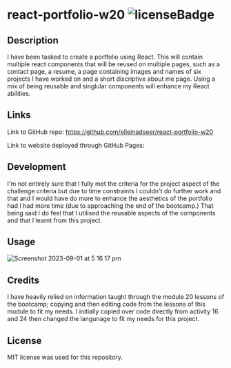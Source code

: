 # react-portfolio-w20 ![licenseBadge](https://img.shields.io/badge/license-MIT-blue.svg)

## Description

I have been tasked to create a portfolio using React. This will contain multiple react components that will be reused on multiple pages, such as a contact page, a resume, a page containing images and names of six projects I have worked on and a short discriptive about me page. Using a mix of being reusable and singlular components will enhance my React abilities. 

## Links

Link to GitHub repo: 
https://github.com/elleinadseer/react-portfolio-w20

Link to website deployed through GitHub Pages:


## Development

I'm not entirely sure that I fully met the criteria for the project aspect of the challenge criteria but due to time constraints I couldn't do further work and that and I would have do more to enhance the aesthetics of the portfolio had I had more time (due to approaching the end of the bootcamp.) That being said I do feel that I utilised the reusable aspects of the components and that I learnt from this project. 

## Usage
![Screenshot 2023-09-01 at 5 16 17 pm](https://github.com/elleinadseer/react-portfolio-w20/assets/126515415/e76a03a5-c5ca-47d3-b118-42c7b5ad3a85)

## Credits

I have heavily relied on information taught through the module 20 lessons of the bootcamp; copying and then editing code from the lessons of this module to fit my needs. I initially copied over code directly from activity 16 and 24 then changed the langunage to fit my needs for this project.

## License

MIT license was used for this repository. 
